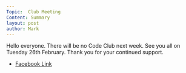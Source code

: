 ```yaml
---
Topic:  Club Meeting
Content: Summary
layout: post
author: Mark
---
```

Hello everyone.
There will be no Code Club next week. See you all on Tuesday 26th February. Thank you for your continued support.



* [Facebook Link](https://www.facebook.com/1481985248595237/posts/1912829772177447/)


